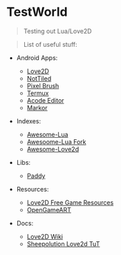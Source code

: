 # TestWorld
> Testing out Lua/Love2D

> List of useful stuff:
- Android Apps:
    - [Love2D](https://play.google.com/store/apps/details?id=org.love2d.android)
    - [NotTiled](https://play.google.com/store/apps/details?id=com.mirwanda.nottiled)
    - [Pixel Brush](https://play.google.com/store/apps/details?id=com.jaween.paint)
    - [Termux](https://f-droid.org/packages/com.termux)
    - [Acode Editor](https://github.com/deadlyjack/code-editor)
    - [Markor](https://play.google.com/store/apps/details?id=net.gsantner.markor)

- Indexes:
    - [Awesome-Lua](https://github.com/JaredSartin/awesome-lua)
    - [Awesoome-Lua Fork](https://github.com/uhub/awesome-lua)
    - [Awesome-Love2d](https://github.com/love2d-community/awesome-love2d)

- Libs:
    - [Paddy](https://github.com/Jigoku/paddy)

- Resources:
    - [Love2D Free Game Resources](https://love2d.org/wiki/Free_Game_Resources)
    - [OpenGameART](https://opengameart.org)

- Docs:
    - [Love2D Wiki](https://love2d.org/wiki/Main_Page)
    - [Sheepolution Love2d TuT](https://sheepolution.com/learn/book/contents)

